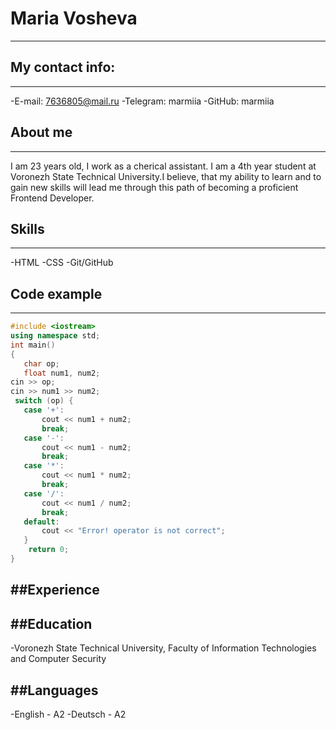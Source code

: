 # Maria Vosheva
-----
## My contact info:
-----
-E-mail: 7636805@mail.ru
-Telegram: marmiia
-GitHub: marmiia


## About me
------
 I am 23 years old, I work as a cherical assistant. I am a 4th year student at Voronezh State Technical University.I believe, that my ability to learn and to gain new skills will lead me through this path of becoming a proficient Frontend Developer.

 ## Skills
 -------
 -HTML
 -CSS
 -Git/GitHub


 ## Code example
 ------
 ```c++
 #include <iostream>
using namespace std;
int main()
{
    char op;
    float num1, num2;
 cin >> op;
 cin >> num1 >> num2;
  switch (op) {
    case '+':
        cout << num1 + num2;
        break;
    case '-':
        cout << num1 - num2;
        break;
    case '*':
        cout << num1 * num2;
        break;
    case '/':
        cout << num1 / num2;
        break;
    default:
        cout << "Error! operator is not correct";
    }
     return 0;
}
``````


##Experience
-------


##Education
------
-Voronezh State Technical University, Faculty of Information Technologies and Computer Security


##Languages
-------
-English - A2
-Deutsch - A2